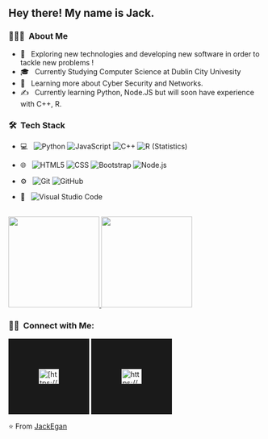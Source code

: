 
<h2> Hey there! My name is Jack.</h2>

<h3> 👨🏻‍💻 &nbsp;About Me </h3>

- 🤔 &nbsp; Exploring new technologies and developing new software in order to tackle new problems !
- 🎓 &nbsp; Currently Studying Computer Science at Dublin City Univesity
- 🌱 &nbsp; Learning more about Cyber Security and Networks. 
- ✍️ &nbsp; Currently learning Python, Node.JS but will soon have experience with C++, R.

<h3> 🛠 &nbsp;Tech Stack</h3>

- 💻 &nbsp;
  ![Python](https://img.shields.io/badge/-Python-333333?style=flat&logo=python)
  ![JavaScript](https://img.shields.io/badge/-JavaScript-333333?style=flat&logo=javascript)
  ![C++](https://img.shields.io/badge/-C++-333333?style=flat&logo=C%2B%2B&logoColor=00599C)
  ![R (Statistics)](https://img.shields.io/badge/-R-333333?style=flat&logo=R&logoColor=276DC3)
- 🌐 &nbsp;
  ![HTML5](https://img.shields.io/badge/-HTML5-333333?style=flat&logo=HTML5)
  ![CSS](https://img.shields.io/badge/-CSS-333333?style=flat&logo=CSS3&logoColor=1572B6)
  ![Bootstrap](https://img.shields.io/badge/-Bootstrap-333333?style=flat&logo=bootstrap&logoColor=563D7C)
  ![Node.js](https://img.shields.io/badge/-Node.js-333333?style=flat&logo=node.js)

- ⚙️ &nbsp;
  ![Git](https://img.shields.io/badge/-Git-333333?style=flat&logo=git)
  ![GitHub](https://img.shields.io/badge/-GitHub-333333?style=flat&logo=github)
- 🔧 &nbsp;
  ![Visual Studio Code](https://img.shields.io/badge/-Visual%20Studio%20Code-333333?style=flat&logo=visual-studio-code&logoColor=007ACC)

<br/>

<a href="https://github.com/SomethingOnline">
  <img height="180em" src="https://github-readme-stats.vercel.app/api?username=SomethingOnline&theme=buefy&show_icons=true" />
  <img height="180em" src="https://github-readme-stats.vercel.app/api/top-langs/?username=SomethingOnline&theme=buefy&layout=compact" />
</a>

<br/>

<h3> 🤝🏻 &nbsp;Connect with Me: </h3>

<p align="center">

<a href="https://www.linkedin.com/in/jack-egan-829324251/" target="blank"><img align="center" src="https://raw.githubusercontent.com/rahuldkjain/github-profile-readme-generator/master/src/images/icons/Social/linked-in-alt.svg" alt="[https://www.linkedin.com/in/jack-egan-829324251/]" height="30" width="40" border="60" /></a>
<a href="https://instagram.com/https://https://www.instagram.com/jack.egan12/" target="blank"><img align="center" src="https://raw.githubusercontent.com/rahuldkjain/github-profile-readme-generator/master/src/images/icons/Social/instagram.svg" alt="https://www.instagram.com/jack.egan12/" height="30" width="40" border="60" /></a>
  
</p>

⭐️ From [JackEgan](https://github.com/SomethingOnline)
